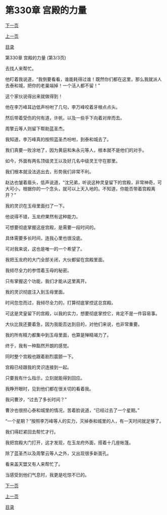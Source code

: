 <h1>第330章   宫殿的力量</h1>
            <div><p><a href="./990_%E7%AC%AC331%E7%AB%A0_%E5%BA%9E%E7%84%B6%E5%A4%A7%E7%89%A9.md">下一页</a></p><p><a href="./988_%E7%AC%AC330%E7%AB%A0_%E5%AE%AB%E6%AE%BF%E7%9A%84%E5%8A%9B%E9%87%8F.md">上一页</a></p><p><a href="../">目录</a></p></div>
            <div><p>第330章   宫殿的力量 (第3/3页)</p><p>去找人来帮忙。</p><p>他盯着我说道，“我倒要看看，谁能耗得过谁！既然你们都在这里，那么我就派人去泰和城，把你的老巢端掉！一个活人都不留！”</p><p>这个家伙说得出来就做得到！</p><p>他在李万峰耳边低声吩咐了几句，李万峰咬着牙根点点头。</p><p>然后带着受伤的何有道，许帆，以及一些手下向着对岸而去。</p><p>周擎云等人则留下帮助蓝圣杰。</p><p>我知道，李万峰真的按照蓝圣杰吩咐，到泰和城去了。</p><p>我们真要一败涂地了，因为黄庭和朱永元等人，根本就不是他们的对手。</p><p>如今，外面有两名顶级灵王以及好几名中级灵王守在那里。</p><p>我们根本就没法逃出去，形势我们非常不利。</p><p>赵达也皱着眉头，低声说道，“沈兄弟，听说这种灵皇留下的宫殿，非常神奇，可大可小，根据你的一个念头，就可以上天入地的。不知道，你能否带着宫殿离开？”</p><p>我的灵识在玉母里面扫了一下。</p><p>他说得不错，玉龙府果然有这种能力。</p><p>可想要彻底掌握这座宫殿，是需要一段时间的。</p><p>具体需要多长时间，连我心里也很没底。</p><p>可对我来说，这也是唯一的一个希望了。</p><p>我把玉龙府的大门全部关闭，大伙都留在宫殿里面。</p><p>我倾尽全力的参悟着玉母的秘密。</p><p>只有掌握这个功能，我们才能从这里离开。</p><p>我的灵识彻底注入到玉母里面。</p><p>时间忽忽而过，我倾尽全力的，打算彻底掌控这总宫殿。</p><p>可这是灵皇留下的宫殿，以我的实力，想要彻底掌控它，肯定不是一件容易事。</p><p>大伙比我还要着急，因为我能否达到目的，对他们来说，也非常重要。</p><p>我的所有精力都集中到玉母里面，也算是殚精竭力了。</p><p>终于，我有一种豁然开朗的感觉。</p><p>同时整个宫殿也跟着剧烈震颤一下。</p><p>宫殿已经跟我的灵识连接到一起。</p><p>只要我有什么指示，立刻就能得到回应。</p><p>我睁开眼时，见到他们都在很关切的看着我。</p><p>我问曹汐，“过去了多长时间？”</p><p>曹汐也很担心泰和城里的情况，苦着脸说道，“已经过去了一个星期。”</p><p>“一个星期？”按照李万峰等人的实力，灭掉泰和城里的人，有一天时间就足够了。</p><p>我们得赶紧回去帮忙才行。</p><p>我把宫殿大门打开，这才发现，在玉龙府外面，搭着十几座帐篷。</p><p>除了蓝圣杰以及周擎云等人之外，又出现很多新面孔。</p><p>看来盖天盟又有人来帮忙了。</p><p>当感受到他们气息时，我更是吃惊不已的。</p></div>
            <div><p><a href="./990_%E7%AC%AC331%E7%AB%A0_%E5%BA%9E%E7%84%B6%E5%A4%A7%E7%89%A9.md">下一页</a></p><p><a href="./988_%E7%AC%AC330%E7%AB%A0_%E5%AE%AB%E6%AE%BF%E7%9A%84%E5%8A%9B%E9%87%8F.md">上一页</a></p><p><a href="../">目录</a></p></div>